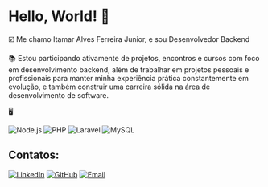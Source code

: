 # Hello, World! 👋
☑️ Me chamo Itamar Alves Ferreira Junior, e sou Desenvolvedor Backend

📚 Estou participando ativamente de projetos, encontros e cursos com foco em desenvolvimento backend, além de trabalhar em projetos pessoais e profissionais para manter minha experiência prática constantemente em evolução, e também construir uma carreira sólida na área de desenvolvimento de software.

🖥️ 

![Node.js](https://img.shields.io/badge/-Node.js-339933?style=flat&logo=node.js&logoColor=white)
![PHP](https://img.shields.io/badge/-PHP-777BB4?style=flat&logo=php&logoColor=white)
![Laravel](https://img.shields.io/badge/-Laravel-FF2D20?style=flat&logo=laravel&logoColor=white)
![MySQL](https://img.shields.io/badge/-MySQL-4479A1?style=flat&logo=mysql&logoColor=white)

## Contatos:
[![LinkedIn](https://img.shields.io/badge/-LinkedIn-0A66C2?style=flat&logo=Linkedin&logoColor=white)](https://www.linkedin.com/in/itamar-junior-b24006237/)
[![GitHub](https://img.shields.io/badge/-GitHub-181717?style=flat&logo=github&logoColor=white)](https://github.com/pogtora)
[![Email](https://img.shields.io/badge/-Email-D14836?style=flat&logo=gmail&logoColor=white)](mailto:cdajuniorf@gmail.com)

